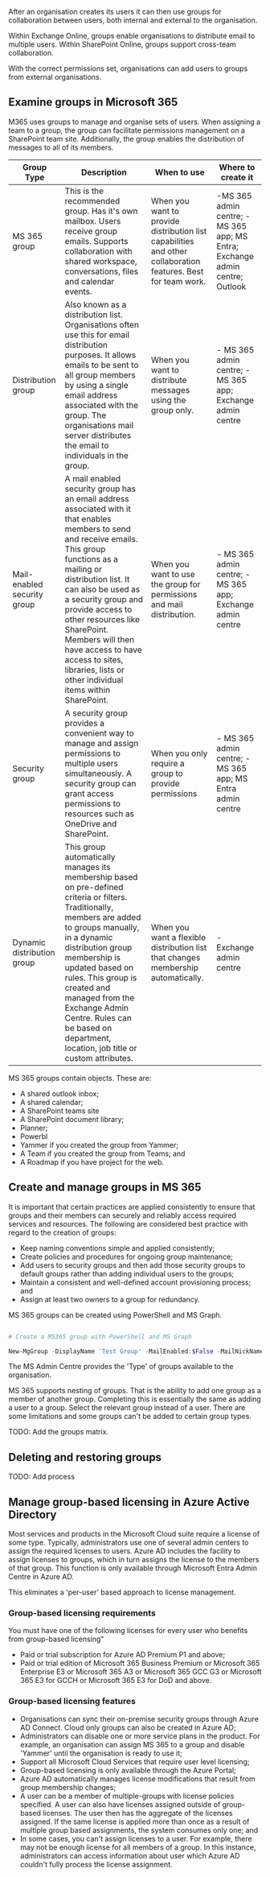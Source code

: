 After an organisation creates its users it can then use groups for collaboration between users, both internal and external to the organisation.  

Within Exchange Online, groups enable organisations to distribute email to multiple users.  Within SharePoint Online, groups support cross-team collaboration.

With the correct permissions set, organisations can add users to groups from external organisations.

## Examine groups in Microsoft 365

M365 uses groups to manage and organise sets of users.  When assigning a team to a group, the group can facilitate permissions management on a SharePoint team site.  Additionally, the group enables the distribution of messages to all of its members.

|Group Type | Description | When to use | Where to create it|
|-------------|--------------|---------------|---------------------|
|MS 365 group | This is the recommended group.  Has it's own mailbox.  Users receive group emails.  Supports collaboration with shared workspace, conversations, files and calendar events.  |When you want to provide distribution list capabilities and other collaboration features.  Best for team work.  | -MS 365 admin centre; -MS 365 app; MS Entra; Exchange admin centre; Outlook|
|Distribution group | Also known as a distribution list.  Organisations often use this for email distribution purposes.  It allows emails to be sent to all group members by using a single email address associated with the group.  The organisations mail server distributes the email to individuals in the group.  |When you want to distribute messages using the group only. | - MS 365 admin centre; -MS 365 app; Exchange admin centre|
|Mail-enabled security group | A mail enabled security group has an email address associated with it that enables members to send and receive emails.  This group functions as a mailing or distribution list.  It can also be used as a security group and provide access to other resources like SharePoint.  Members will then have access to have access to sites, libraries, lists or other individual items within SharePoint. |When you want to use the group for permissions and mail distribution.| - MS 365 admin centre; -MS 365 app; Exchange admin centre |
|Security group | A security group provides a convenient way to manage and assign permissions to multiple users simultaneously.  A security group can grant access permissions to resources such as OneDrive and SharePoint.  |When you only require a group to provide permissions| - MS 365 admin centre; -MS 365 app; MS Entra admin centre |
|Dynamic distribution group | This group automatically manages its membership based on pre-defined criteria or filters.  Traditionally, members are added to groups manually, in a dynamic distribution group membership is updated based on rules.  This group is created and managed from the Exchange Admin Centre.  Rules can be based on department, location, job title or custom attributes.  |When you want a flexible distribution list that changes membership automatically.| - Exchange admin centre|

MS 365 groups contain objects.  These are:
* A shared outlook inbox;
* A shared calendar;
* A SharePoint teams site
* A SharePoint document library;
* Planner;
* PowerbI
* Yammer if you created the group from Yammer;
* A Team if you created the group from Teams; and
* A Roadmap if you have project for the web.

## Create and manage groups in MS 365

It is important that certain practices are applied consistently to ensure that groups and their members can securely and reliably access required services and resources.  The following are considered best practice with regard to the creation of groups:

* Keep naming conventions simple and applied consistently;
* Create policies and procedures for ongoing group maintenance;
* Add users to security groups and then add those security groups to default groups rather than adding individual users to the groups;
* Maintain a consistent and well-defined account provisioning process; and
* Assign at least two owners to a group for redundancy.

MS 365 groups can be created using PowerShell and MS Graph.

~~~ powershell

# Create a MS365 group with PowerShell and MS Graph

New-MgGroup -DisplayName 'Test Group' -MailEnabled:$False -MailNickName 'Test Group' -SecurityEnabled

~~~

The MS Admin Centre provides the 'Type' of groups available to the organisation.  

MS 365 supports nesting of groups.  That is the ability to add one group as a member of another group.  Completing this is essentially the same as adding a user to a group.  Select the relevant group instead of a user.  There are some limitations and some groups can't be added to certain group types.

TODO:  Add the groups matrix.

## Deleting and restoring groups

TODO: Add process

## Manage group-based licensing in Azure Active Directory

Most services and products in the Microsoft Cloud suite require a license of some type.  Typically, administrators use one of several admin centers to assign the required licenses to users.  Azure AD includes the facility to assign licenses to groups, which in turn assigns the license to the members of that group.  This function is only available through Microsoft Entra Admin Centre in Azure AD.

This eliminates a 'per-user' based approach to license management.

### Group-based licensing requirements

You must have one of the following licenses for every user who benefits from group-based licensing"

* Paid or trial subscription for Azure AD Premium P1 and above;
* Paid or trial edition of Microsoft 365 Business Premium or Microsoft 365 Enterprise E3 or Microsoft 365 A3 or Microsoft 365 GCC G3 or Microsoft 365 E3 for GCCH or Microsoft 365 E3 for DoD and above.

### Group-based licensing features

* Organisations can sync their on-premise security groups through Azure AD Connect.  Cloud only groups can also be created in Azure AD;
* Administrators can disable one or more service plans in the product.  For example, an organisation can assign MS 365 to a group and disable 'Yammer' until the organisation is ready to use it;
* Support all Microsoft Cloud Services  that require user level licensing;
* Group-based licensing is only available through the Azure Portal;
* Azure AD automatically manages license modifications that result from group membership changes;
* A user can be a member of multiple-groups with license policies specified.  A user can also have licenses assigned outside of group-based licenses.  The user then has the aggregate of the licenses assigned.  If the same license is applied more than once as a result of multiple group based assignments, the system consumes only one; and
* In some cases, you can't assign licenses to a user.  For example, there may not be enough license for all members of a group.  In this instance, administrators can access information about user which Azure AD couldn't fully process the license assignment.


